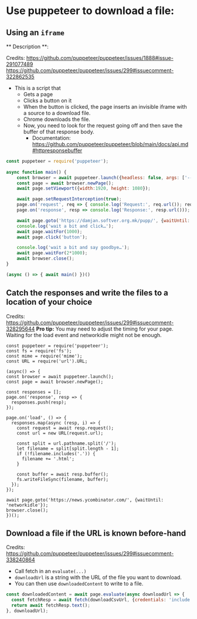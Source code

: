 # Use puppeteer to download a file:

## Using an `iframe`
** Description **:

Credits:
https://github.com/puppeteer/puppeteer/issues/1888#issue-291077489
https://github.com/puppeteer/puppeteer/issues/299#issuecomment-322862535


- This is a script that
  - Gets a page
  - Clicks a button on it
  - When the button is clicked, the page inserts an invisible iframe with a source to a download file.
  - Chrome downloads the file.
  - Now, you need to look for the request going off and then save the buffer of that response body.
    - Documentation: https://github.com/puppeteer/puppeteer/blob/main/docs/api.md#httpresponsebuffer



```js
const puppeteer = require('puppeteer');
  
async function main() {
    const browser = await puppeteer.launch({headless: false, args: ['--no-sandbox']});
    const page = await browser.newPage();
    await page.setViewport({width:1920, height: 1080});

    await page.setRequestInterception(true);
    page.on('request', req => { console.log('Request:', req.url()); req.continue() });
    page.on('response', resp => console.log('Response:', resp.url()));

    await page.goto('https://damjan.softver.org.mk/pupp/', {waitUntil: 'networkidle2'});
    console.log('wait a bit and click…');
    await page.waitFor(1000);
    await page.click('button');

    console.log('wait a bit and say goodbye…');
    await page.waitFor(2*1000);
    await browser.close();
}

(async () => { await main() })()
```



## Catch the responses and write the files to a location of your choice
Credits: https://github.com/puppeteer/puppeteer/issues/299#issuecomment-328295644
**Pro tip:** You may need to adjust the timing for your page. Waiting for the load event and networkidle might not be enough.

```
const puppeteer = require('puppeteer');
const fs = require('fs');
const mime = require('mime');
const URL = require('url').URL;

(async() => {
const browser = await puppeteer.launch();
const page = await browser.newPage();

const responses = [];
page.on('response', resp => {
  responses.push(resp);
});

page.on('load', () => {
  responses.map(async (resp, i) => {
    const request = await resp.request();
    const url = new URL(request.url);

    const split = url.pathname.split('/');
    let filename = split[split.length - 1];
    if (!filename.includes('.')) {
      filename += '.html';
    }

    const buffer = await resp.buffer();
    fs.writeFileSync(filename, buffer);
  });
});

await page.goto('https://news.ycombinator.com/', {waitUntil: 'networkidle'});
browser.close();
})();
```


## Download a file if the URL is known before-hand
Credits: https://github.com/puppeteer/puppeteer/issues/299#issuecomment-338240864

* Call fetch in an `evaluate(...)`
* `downloadUrl` is a string with the URL of the file you want to download.
* You can then use `downloadedContent` to write to a file.

```js
const downloadedContent = await page.evaluate(async downloadUrl => {
  const fetchResp = await fetch(downloadCsvUrl, {credentials: 'include'});
  return await fetchResp.text();
}, downloadUrl);
```






